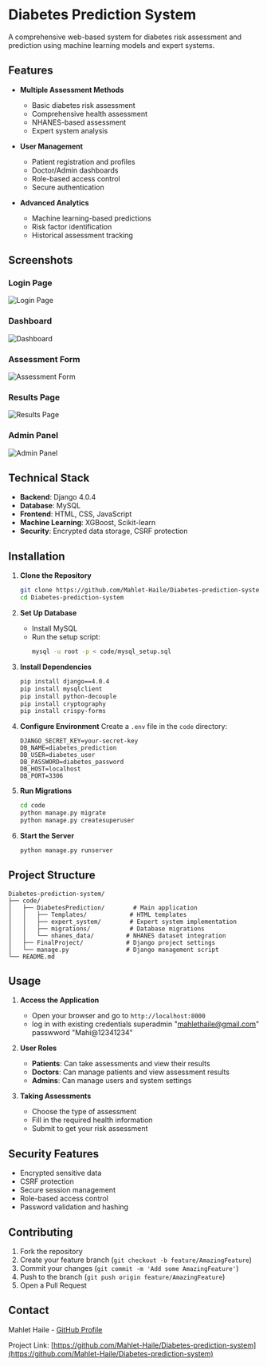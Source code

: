 # Diabetes Prediction System

A comprehensive web-based system for diabetes risk assessment and prediction using machine learning models and expert systems.

## Features

- **Multiple Assessment Methods**
  - Basic diabetes risk assessment
  - Comprehensive health assessment
  - NHANES-based assessment
  - Expert system analysis

- **User Management**
  - Patient registration and profiles
  - Doctor/Admin dashboards
  - Role-based access control
  - Secure authentication

- **Advanced Analytics**
  - Machine learning-based predictions
  - Risk factor identification
  - Historical assessment tracking

## Screenshots

### Login Page
![Login Page](screenshots/login-page.png)

### Dashboard
![Dashboard](screenshots/dashboard.png)

### Assessment Form
![Assessment Form](screenshots/assessment-form.png)

### Results Page
![Results Page](screenshots/results.png)

### Admin Panel
![Admin Panel](screenshots/admin-panel.png)

## Technical Stack

- **Backend**: Django 4.0.4
- **Database**: MySQL
- **Frontend**: HTML, CSS, JavaScript
- **Machine Learning**: XGBoost, Scikit-learn
- **Security**: Encrypted data storage, CSRF protection

## Installation

1. **Clone the Repository**
   ```bash
   git clone https://github.com/Mahlet-Haile/Diabetes-prediction-system.git
   cd Diabetes-prediction-system
   ```

2. **Set Up Database**
   - Install MySQL
   - Run the setup script:
     ```bash
     mysql -u root -p < code/mysql_setup.sql
     ```

3. **Install Dependencies**
   ```bash
   pip install django==4.0.4
   pip install mysqlclient
   pip install python-decouple
   pip install cryptography
   pip install crispy-forms
   ```

4. **Configure Environment**
   Create a `.env` file in the `code` directory:
   ```
   DJANGO_SECRET_KEY=your-secret-key
   DB_NAME=diabetes_prediction
   DB_USER=diabetes_user
   DB_PASSWORD=diabetes_password
   DB_HOST=localhost
   DB_PORT=3306
   ```

5. **Run Migrations**
   ```bash
   cd code
   python manage.py migrate
   python manage.py createsuperuser
   ```

6. **Start the Server**
   ```bash
   python manage.py runserver
   ```

## Project Structure

```
Diabetes-prediction-system/
├── code/
│   ├── DiabetesPrediction/        # Main application
│   │   ├── Templates/            # HTML templates
│   │   ├── expert_system/        # Expert system implementation
│   │   ├── migrations/           # Database migrations
│   │   └── nhanes_data/         # NHANES dataset integration
│   ├── FinalProject/            # Django project settings
│   └── manage.py                # Django management script
└── README.md
```

## Usage

1. **Access the Application**
   - Open your browser and go to `http://localhost:8000`
   - log in with existing credentials superadmin "mahlethaile@gmail.com" passwword "Mahi@12341234"

2. **User Roles**
   - **Patients**: Can take assessments and view their results
   - **Doctors**: Can manage patients and view assessment results
   - **Admins**: Can manage users and system settings

3. **Taking Assessments**
   - Choose the type of assessment
   - Fill in the required health information
   - Submit to get your risk assessment

## Security Features

- Encrypted sensitive data
- CSRF protection
- Secure session management
- Role-based access control
- Password validation and hashing

## Contributing

1. Fork the repository
2. Create your feature branch (`git checkout -b feature/AmazingFeature`)
3. Commit your changes (`git commit -m 'Add some AmazingFeature'`)
4. Push to the branch (`git push origin feature/AmazingFeature`)
5. Open a Pull Request


## Contact

Mahlet Haile - [GitHub Profile](https://github.com/Mahlet-Haile)

Project Link: [https://github.com/Mahlet-Haile/Diabetes-prediction-system](https://github.com/Mahlet-Haile/Diabetes-prediction-system) 